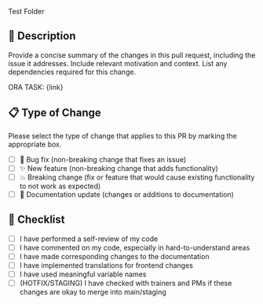 Test Folder
## 🚀 Description

Provide a concise summary of the changes in this pull request, including the issue it addresses. Include relevant motivation and context. List any dependencies required for this change.

ORA TASK: {link}

## 📋 Type of Change

Please select the type of change that applies to this PR by marking the appropriate box.

- [ ] 🐛 Bug fix (non-breaking change that fixes an issue)
- [ ] ✨ New feature (non-breaking change that adds functionality)
- [ ] 💥 Breaking change (fix or feature that would cause existing functionality to not work as expected)
- [ ] 📝 Documentation update (changes or additions to documentation)

## 📝 Checklist

- [ ] I have performed a self-review of my code
- [ ] I have commented on my code, especially in hard-to-understand areas
- [ ] I have made corresponding changes to the documentation
- [ ] I have implemented translations for frontend changes
- [ ] I have used meaningful variable names
- [ ] (HOTFIX/STAGING) I have checked with trainers and PMs if these changes are okay to merge into main/staging

